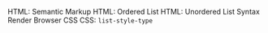 HTML: Semantic Markup
HTML: Ordered List
HTML: Unordered List
Syntax
Render
Browser
CSS
CSS: `list-style-type`
